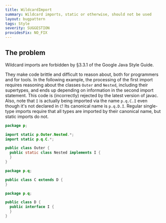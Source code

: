 ```yaml
---
title: WildcardImport
summary: Wildcard imports, static or otherwise, should not be used
layout: bugpattern
tags: Style
severity: SUGGESTION
providesFix: NO_FIX
---
```


<!--
*** AUTO-GENERATED, DO NOT MODIFY ***
To make changes, edit the @BugPattern annotation or the explanation in docs/bugpattern.
-->

## The problem
Wildcard imports are forbidden by §3.3.1 of the Google Java Style Guide.

They make code brittle and difficult to reason about, both for programmers and
for tools. In the following example, the processing of the first import requires
reasoning about the classes `Outer` and `Nested`, including their supertypes,
and ends up depending on information in the second import statement. This code
is (incorrectly) rejected by the latest version of javac. Also, note that `I` is
actually being imported via the name `p.q.C.I` even though it's not declared in
`C`! Its canonical name is `p.q.D.I`. Regular single-type imports require that
all types are imported by their canonical name, but static imports do not.

```java
package p;

import static p.Outer.Nested.*;
import static p.q.C.*;

public class Outer {
  public static class Nested implements I {
  }
}
```

```java
package p.q;

public class C extends D {
}
```

```java
package p.q;

public class D {
  public interface I {
  }
}
```

